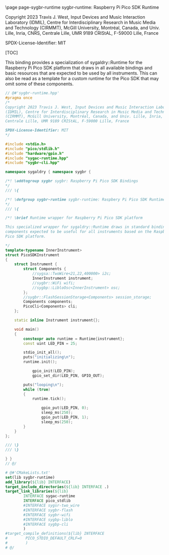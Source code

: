 \page page-sygbr-runtime sygbr-runtime: Raspberry Pi Pico SDK Runtime

Copyright 2023 Travis J. West, Input Devices and Music Interaction Laboratory
(IDMIL), Centre for Interdisciplinary Research in Music Media and Technology
(CIRMMT), McGill University, Montréal, Canada, and Univ. Lille, Inria, CNRS,
Centrale Lille, UMR 9189 CRIStAL, F-59000 Lille, France

SPDX-License-Identifier: MIT

[TOC]

This binding provides a specialization of sygaldry::Runtime for the Raspberry
Pi Pico SDK platform that draws in all available bindings and basic resources
that are expected to be used by all instruments. This can also be read as a
template for a custom runtime for the Pico SDK that may omit some of these
components.

```cpp
// @#'sygbr-runtime.hpp'
#pragma once
/*
Copyright 2023 Travis J. West, Input Devices and Music Interaction Laboratory
(IDMIL), Centre for Interdisciplinary Research in Music Media and Technology
(CIRMMT), McGill University, Montréal, Canada, and Univ. Lille, Inria, CNRS,
Centrale Lille, UMR 9189 CRIStAL, F-59000 Lille, France

SPDX-License-Identifier: MIT
*/

#include <stdio.h>
#include "pico/stdlib.h"
#include "hardware/gpio.h"
#include "sygac-runtime.hpp"
#include "sygbr-cli.hpp"

namespace sygaldry { namespace sygbr {

/*! \addtogroup sygbr sygbr: Raspberry Pi Pico SDK Bindings
*/
/// \{

/*! \defgroup sygbr-runtime sygbr-runtime: Raspbery Pi Pico SDK Runtime
*/
/// \{

/*! \brief Runtime wrapper for Raspberry Pi Pico SDK platform

This specialized wrapper for sygaldry::Runtime draws in standard bindings and
components expected to be useful for all instruments based on the Raspberry Pi
Pico SDK platform.

*/
template<typename InnerInstrument>
struct PicoSDKInstrument
{
    struct Instrument {
        struct Components {
            //sygsa::TwoWire<21,22,400000> i2c;
            InnerInstrument instrument;
            //sygbr::WiFi wifi;
            //sygbp::LibloOsc<InnerInstrument> osc;
        };
        //sygbr::FlashSessionStorage<Components> session_storage;
        Components components;
        PicoCli<Components> cli;
    };

    static inline Instrument instrument{};

    void main()
    {
        constexpr auto runtime = Runtime{instrument};
        const uint LED_PIN = 25;

        stdio_init_all();
        puts("initializing\n");
        runtime.init();

            gpio_init(LED_PIN);
            gpio_set_dir(LED_PIN, GPIO_OUT);

        puts("looping\n");
        while (true)
        {
            runtime.tick();

                gpio_put(LED_PIN, 0);
                sleep_ms(250);
                gpio_put(LED_PIN, 1);
                sleep_ms(250);
        }
    }
};

/// \}
/// \}

} }
// @/
```

```cmake
# @#'CMakeLists.txt'
set(lib sygbr-runtime)
add_library(${lib} INTERFACE)
target_include_directories(${lib} INTERFACE .)
target_link_libraries(${lib}
        INTERFACE sygac-runtime
        INTERFACE pico_stdlib
        #INTERFACE sygsr-two_wire
        #INTERFACE sygbr-flash
        #INTERFACE sygbr-wifi
        #INTERFACE sygbp-liblo
        #INTERFACE sygbp-cli
        )
#target_compile_definitions(${lib} INTERFACE
#        PICO_STDIO_DEFAULT_CRLF=0
#        )
# @/
```
